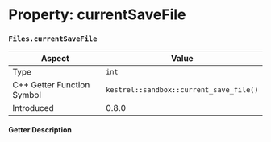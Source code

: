 
# Property: currentSaveFile
### `Files.currentSaveFile`

| Aspect | Value |
| --- | --- |
| Type | `int` |
| C++ Getter Function Symbol | `kestrel::sandbox::current_save_file()` |
| Introduced | 0.8.0 |

#### Getter Description

